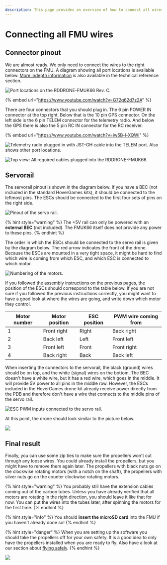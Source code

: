 ```yaml
---
description: This page provides an overview of how to connect all wires to the FMU.
---
```


# Connecting all FMU wires

## Connector pinout <a href="#connector-pinout" id="connector-pinout"></a>

We are almost ready. We only need to connect the wires to the right connectors on the FMU. A diagram showing all port locations is available below. [More indepth information](../../rddrone-fmuk66/connectors/) is also available in the technical reference section.

![Port locations on the RDDRONE-FMUK66 Rev. C. ](<../../.gitbook/assets/image (147).png>)

{% embed url="https://www.youtube.com/watch?v=G72q62d7z2A" %}

There are four connectors that you should plug in. The 6 pin POWER IN connector at the top right. Below that is the 10 pin GPS connector. On the left side is the 6 pin TELEM connector for the telemetry radio. And below the GPS there is also the 5 pin RC IN connector for the RC receiver.

{% embed url="https://www.youtube.com/watch?v=iw5B-l-XQWI" %}

![Telemetry radio plugged in with JST-GH cable into the TELEM port. Also shows other port locations. ](<../../.gitbook/assets/telemradio (1).jpg>)

![Top view: All required cables plugged into the RDDRONE-FMUK66.](../../.gitbook/assets/20190408\_145739.jpg)

## Servorail

The servorail pinout is shown in the diagram below. If you have a BEC (not included in the standard HoverGames kits), it should be connected to the leftmost pins. The ESCs should be connected to the first four sets of pins on the right side.

![Pinout of the servo rail.](../../.gitbook/assets/fmu-servorail-pinout.jpg)

{% hint style="warning" %}
The +5V rail can only be powered with an **external BEC** (not included). The FMUK66 itself does not provide any power to these pins.
{% endhint %}

The order in which the ESCs should be connected to the servo rail is given by the diagram below. The red arrow indicates the front of the drone. Because the ESCs are mounted in a very tight space, it might be hard to find which wire is coming from which ESC, and which ESC is connected to which motor.

![Numbering of the motors.](../../.gitbook/assets/motordirection.jpg)

If you followed the assembly instructions on the previous pages, the position of the ESCs should correspond to the table below. If you are not sure if you followed the previous instructions correctly, you might want to have a good look at where the wires are going, and write down which motor they control.

| Motor number | Motor position | ESC position | PWM wire coming from |
| ------------ | -------------- | ------------ | -------------------- |
| 1            | Front right    | Right        | Back right           |
| 2            | Back left      | Left         | Front left           |
| 3            | Front left     | Front        | Front right          |
| 4            | Back right     | Back         | Back left            |

When inserting the connectors to the servorail, the black (ground) wires should be on top, and the white (signal) wires on the bottom. The BEC doesn't have a white wire, but it has a red wire, which goes in the middle. It will provide 5V power to all pins in the middle row. However, the ESCs included in the HoverGames drone kit already receive power directly from the PDB and therefore don't have a wire that connects to the middle pins of the servo rail.

![ESC PWM inputs connected to the servo rail.](../../.gitbook/assets/20190408\_150009.jpg)

At this point, the drone should look similar to the picture below.&#x20;

![](../../.gitbook/assets/20190408\_150313.jpg)

## Final result

Finally, you can use some zip ties to make sure the propellers won't cut through any loose wires. You could already install the propellers, but you might have to remove them again later. The propellers with black nuts go on the clockwise rotating motors (with a notch on the shaft), the propellers with silver nuts go on the counter clockwise rotating motors.

{% hint style="warning" %}
You probably still have the extension cables coming out of the carbon tubes. Unless you have already verified that all motors are rotating in the right direction, you should leave it like that for now. You can put the wires into the tubes later, after spinning the motors for the first time.
{% endhint %}

{% hint style="info" %}
You should **insert the microSD card** into the FMU if you haven't already done so!
{% endhint %}

{% hint style="danger" %}
When you are setting up the software you should take the propellers off for your own safety. It is a good idea to only have the propellers installed when you are ready to fly. Also have a look at our section about [flying safely](../flying/).
{% endhint %}

![](../../.gitbook/assets/20190408\_150513.jpg)

